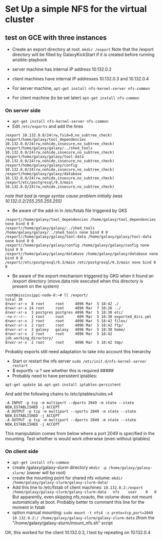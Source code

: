 # Set Up a simple NFS for the virtual cluster

## test on GCE with three instances

- Create an export directory at root. `mkdir /export`
Note that the /export directory will be filled by GalaxyKickStart if it is created before running ansible-playbook

- server machine has internal IP address 10.132.0.2
- client machines have internal IP addresses 10.132.0.3 and 10.132.0.4
- For server machine, `apt-get install nfs-kernel-server nfs-common`
- For client machine (to be set later) `apt-get install nfs-common`

### On server side
- `apt-get install nfs-kernel-server nfs-common`
- Edit `/etc/exports` and add the lines

```
/export 10.132.0.0/24(rw,fsid=0,no_subtree_check)
/export/home/galaxy/tool_dependencies 10.132.0.0/24(rw,nohide,insecure,no_subtree_check)
/export/home/galaxy/galaxy/../shed_tools 10.132.0.0/24(rw,nohide,insecure,no_subtree_check)
/export/home/galaxy/galaxy/tool-data 10.132.0.0/24(rw,nohide,insecure,no_subtree_check)
/export/home/galaxy/galaxy/config 10.132.0.0/24(rw,nohide,insecure,no_subtree_check)
/export/home/galaxy/galaxy/database 10.132.0.0/24(rw,nohide,insecure,no_subtree_check)
/export/etc/postgresql/9.3/main 10.132.0.0/24(rw,nohide,insecure,no_subtree_check)
```

*note that bad ip range syntax cause problem initially (was 10.132.0.2/255.255.255.255)*

- Be aware of the add-in in /etc/fstab file triggered by GKS
```
/export//home/galaxy/tool_dependencies /home/galaxy/tool_dependencies none bind 0 0
/export//home/galaxy/galaxy/../shed_tools /home/galaxy/galaxy/../shed_tools none bind 0 0
/export//home/galaxy/galaxy/tool-data /home/galaxy/galaxy/tool-data none bind 0 0
/export//home/galaxy/galaxy/config /home/galaxy/galaxy/config none bind 0 0
/export//home/galaxy/galaxy/database /home/galaxy/galaxy/database none bind 0 0
/export//etc/postgresql/9.3/main /etc/postgresql/9.3/main none bind 0 0
```

- Be aware of the export mechanism triggered by GKG when it found an /export directory (move.data role executed when this directory is present on the system)
```
root@mississippi-node-0:~# ll /export/
total 36
drwxr-xr-x  8 root     root     4096 Mar  5 18:42 ./
drwxr-xr-x 24 root     root     4096 Mar  7 10:26 ../
drwxr-xr-x  3 postgres postgres 4096 Mar  5 18:30 etc/
-rw-r--r--  1 root     root      609 Mar  5 18:30 exported_dirs.yml
drwxr-xr-x  2 root     root     4096 Mar  5 18:42 files/
drwxr-xr-x  2 root     root     4096 Mar  5 18:42 ftp/
drwxr-xr-x  3 galaxy   galaxy   4096 Mar  5 18:30 home/
drwxr-xr-x  2 root     root     4096 Mar  5 18:42 job_working_directory/
drwxr-xr-x  2 root     root     4096 Mar  5 18:42 tmp/
```
Probably exports still need adaptation to take into account this hierarchy

- Start or restart the nfs server `sudo /etc/init.d/nfs-kernel-server restart`
- $ exportfs -a ? see whether this is required #####
- Probably need to have persistent iptables:
```
apt-get update && apt-get install iptables-persistent
```
And add the following chains to /etc/iptables/rules.v4
```
-A INPUT -p tcp -m multiport --dports 2049 -m state --state NEW,ESTABLISHED -j ACCEPT
-A OUTPUT -p tcp -m multiport --sports 2049 -m state --state NEW,ESTABLISHED -j ACCEPT
-A OUTPUT -p tcp -m multiport --dports 2049 -m state --state NEW,ESTABLISHED -j ACCEPT
```
This manipulation comes from below where a port 2049 is specified in the mounting. Test whether is would work otherwise (even without iptables)

### On client side
- `apt-get install nfs-common`
- create /galaxy/galaxy-slurm directory `mkdir -p /home/galaxy/galaxy-slurm/` (owner will be root)
- create the mounting point for shared nfs volume:
`mkdir /home/galaxy/galaxy-slurm/galaxy-slurm-data/`
- Add this line to /etc/fstab of client machines: 
`10.132.0.2:/export   /home/galaxy/galaxy-slurm/galaxy-slurm-data   nfs    user    0   0`
But apparently, even skipping nfs,noauto, the volume does not mount automatically at boot. Probably better to comment this line for the moment in fstab
- option manual mounting:
`sudo mount -t nfs4 -o proto=tcp,port=2049 10.132.0.2:/ /home/galaxy/galaxy-slurm/galaxy-slurm-data` (from the "/home/galaxy/galaxy-slurm/mount_nfs.sh" script


OK, this worked for the client 10.132.0.3, I test by repeating on 10.132.0.4

